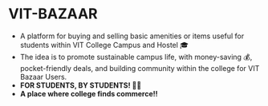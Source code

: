 # ﻿VIT-BAZAAR

- A platform for buying  and selling basic amenities or items useful for students within VIT College Campus and Hostel 🎓
- The idea is to promote sustainable campus life, with money-saving 💰, pocket-friendly deals, and building community within the college for VIT Bazaar Users.
- **FOR STUDENTS, BY STUDENTS! 👨‍💻**
- **A place where college finds commerce!!**

